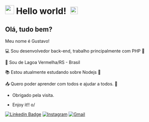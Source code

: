 # <img src="https://github.com/TheDudeThatCode/TheDudeThatCode/blob/master/Assets/Hi.gif" width="29px"> **Hello world!** &nbsp;<img src="https://github.com/TheDudeThatCode/TheDudeThatCode/blob/master/Assets/Earth.gif" width="24px">
 

## Olá, tudo bem?

 Meu nome é Gustavo!

:computer: Sou desenvolvedor back-end, trabalho principalmente com PHP 🐘

:house_with_garden: Sou de Lagoa Vermelha/RS - Brasil

:books: Estou atualmente estudando sobre Nodejs 🚀

:outbox_tray: Quero poder aprender com todos e ajudar a todos. 💪



- Obrigado pela visita.

- Enjoy it!! o/


[![Linkedin Badge](https://img.shields.io/badge/LinkedIn-0077B5?style=for-the-badge&logo=linkedin&logoColor=white)](https://www.linkedin.com/in/gustavo-g-passos/) [![Instagram](https://img.shields.io/badge/Instagram-E4405F?style=for-the-badge&logo=instagram&logoColor=white)](https://www.instagram.com/gustavo.gpassos/) [![Gmail](https://img.shields.io/badge/Gmail-D14836?style=for-the-badge&logo=gmail&logoColor=white)](mailto:girardigustavo.03@gmail.com)
